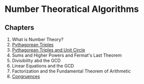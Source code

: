 # Number Theoratical Algorithms

## Chapters

1. What is Number Theory?
2. [Pythagorean Triples](https://github.com/eneskemalergin/Essential_Algorithms_Python/blob/master/Number%20Theory/pythagoreanTriples.py)
3. [Pythagorean Triples and Unit Circle](https://github.com/eneskemalergin/Essential_Algorithms_Python/blob/master/Number%20Theory/PPT_UnitCircle.py)
4. Sums and Higher Powers and Fermat's Last Theorem
5. Divisibility abd the GCD
6. Linear Equations and the GCD
7. Factorization and the Fundamental Theorem of Arithmetic
8. [Congruences](https://github.com/eneskemalergin/Essential_Algorithms_Python/blob/master/Number%20Theory/incongruentFinder.py)